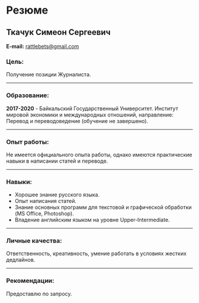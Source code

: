 # Резюме

## Ткачук Симеон Сергеевич

**E-mail:** rattlebets@gmail.com

### Цель:
Получение позиции Журналиста.

---

### Образование:


**2017-2020** - Байкальский Государственный Университет. Институт мировой экономики и международных отношений, направление: Перевод и переводоведение (обучение не завершено).

---

### Опыт работы:

Не имеется официального опыта работы, однако имеются практические навыки в написании статей и переводе.

---

### Навыки:

- Хорошее знание русского языка.
- Опыт написания статей.
- Знание основных программ для текстовой и графической обработки (MS Office, Photoshop).
- Владение английским языком на уровне Upper-Intermediate.

---

### Личные качества:
Ответственность, креативность, умение работать в условиях жестких дедлайнов.

---

### Рекомендации:
Предоставлю по запросу.
